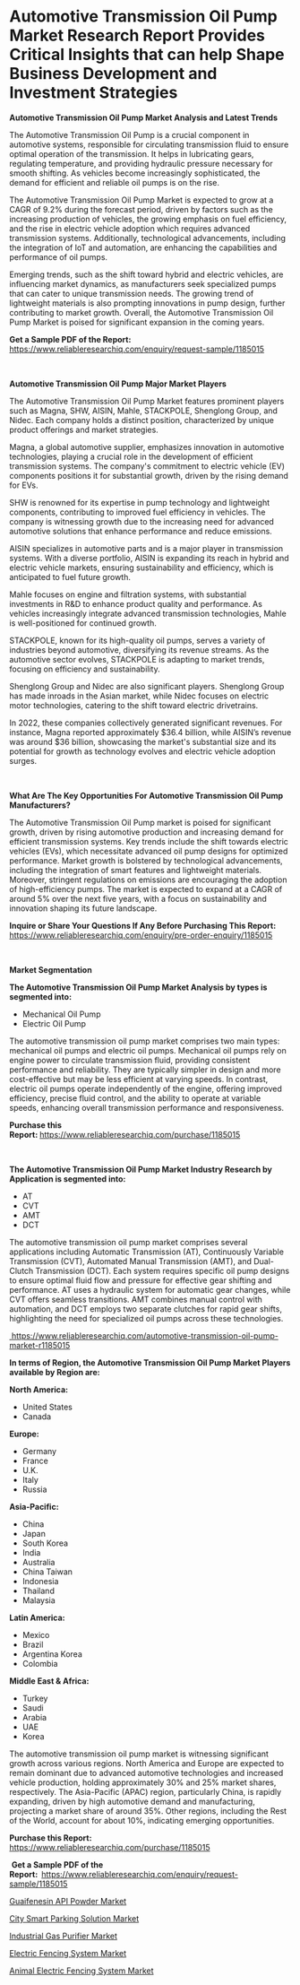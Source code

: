 <p><h1>Automotive Transmission Oil Pump Market Research Report Provides Critical Insights that can help Shape Business Development and Investment Strategies</h1></p><p><strong>Automotive Transmission Oil Pump Market Analysis and Latest Trends</strong></p>
<p><p>The Automotive Transmission Oil Pump is a crucial component in automotive systems, responsible for circulating transmission fluid to ensure optimal operation of the transmission. It helps in lubricating gears, regulating temperature, and providing hydraulic pressure necessary for smooth shifting. As vehicles become increasingly sophisticated, the demand for efficient and reliable oil pumps is on the rise.</p><p>The Automotive Transmission Oil Pump Market is expected to grow at a CAGR of 9.2% during the forecast period, driven by factors such as the increasing production of vehicles, the growing emphasis on fuel efficiency, and the rise in electric vehicle adoption which requires advanced transmission systems. Additionally, technological advancements, including the integration of IoT and automation, are enhancing the capabilities and performance of oil pumps. </p><p>Emerging trends, such as the shift toward hybrid and electric vehicles, are influencing market dynamics, as manufacturers seek specialized pumps that can cater to unique transmission needs. The growing trend of lightweight materials is also prompting innovations in pump design, further contributing to market growth. Overall, the Automotive Transmission Oil Pump Market is poised for significant expansion in the coming years.</p></p>
<p><strong>Get a Sample PDF of the Report:&nbsp;</strong> <a href="https://www.reliableresearchiq.com/enquiry/request-sample/1185015?utm_campaign=99&utm_medium=2&utm_source=Github&utm_content=ia&utm_term=28032025&utm_id=automotive-transmission-oil-pump">https://www.reliableresearchiq.com/enquiry/request-sample/1185015</a></p>
<p>&nbsp;</p>
<p><strong>Automotive Transmission Oil Pump Major Market Players</strong></p>
<p><p>The Automotive Transmission Oil Pump Market features prominent players such as Magna, SHW, AISIN, Mahle, STACKPOLE, Shenglong Group, and Nidec. Each company holds a distinct position, characterized by unique product offerings and market strategies.</p><p>Magna, a global automotive supplier, emphasizes innovation in automotive technologies, playing a crucial role in the development of efficient transmission systems. The company's commitment to electric vehicle (EV) components positions it for substantial growth, driven by the rising demand for EVs.</p><p>SHW is renowned for its expertise in pump technology and lightweight components, contributing to improved fuel efficiency in vehicles. The company is witnessing growth due to the increasing need for advanced automotive solutions that enhance performance and reduce emissions.</p><p>AISIN specializes in automotive parts and is a major player in transmission systems. With a diverse portfolio, AISIN is expanding its reach in hybrid and electric vehicle markets, ensuring sustainability and efficiency, which is anticipated to fuel future growth.</p><p>Mahle focuses on engine and filtration systems, with substantial investments in R&D to enhance product quality and performance. As vehicles increasingly integrate advanced transmission technologies, Mahle is well-positioned for continued growth.</p><p>STACKPOLE, known for its high-quality oil pumps, serves a variety of industries beyond automotive, diversifying its revenue streams. As the automotive sector evolves, STACKPOLE is adapting to market trends, focusing on efficiency and sustainability.</p><p>Shenglong Group and Nidec are also significant players. Shenglong Group has made inroads in the Asian market, while Nidec focuses on electric motor technologies, catering to the shift toward electric drivetrains.</p><p>In 2022, these companies collectively generated significant revenues. For instance, Magna reported approximately $36.4 billion, while AISIN’s revenue was around $36 billion, showcasing the market's substantial size and its potential for growth as technology evolves and electric vehicle adoption surges.</p></p>
<p>&nbsp;</p>
<p><strong>What Are The Key Opportunities For Automotive Transmission Oil Pump Manufacturers?</strong></p>
<p><p>The Automotive Transmission Oil Pump market is poised for significant growth, driven by rising automotive production and increasing demand for efficient transmission systems. Key trends include the shift towards electric vehicles (EVs), which necessitate advanced oil pump designs for optimized performance. Market growth is bolstered by technological advancements, including the integration of smart features and lightweight materials. Moreover, stringent regulations on emissions are encouraging the adoption of high-efficiency pumps. The market is expected to expand at a CAGR of around 5% over the next five years, with a focus on sustainability and innovation shaping its future landscape.</p></p>
<p><strong>Inquire or Share Your Questions If Any Before Purchasing This Report:</strong> <a href="https://www.reliableresearchiq.com/enquiry/pre-order-enquiry/1185015?utm_campaign=99&utm_medium=2&utm_source=Github&utm_content=ia&utm_term=28032025&utm_id=automotive-transmission-oil-pump">https://www.reliableresearchiq.com/enquiry/pre-order-enquiry/1185015</a></p>
<p>&nbsp;</p>
<p><strong>Market Segmentation</strong></p>
<p><strong>The Automotive Transmission Oil Pump Market Analysis by types is segmented into:</strong></p>
<p><ul><li>Mechanical Oil Pump</li><li>Electric Oil Pump</li></ul></p>
<p><p>The automotive transmission oil pump market comprises two main types: mechanical oil pumps and electric oil pumps. Mechanical oil pumps rely on engine power to circulate transmission fluid, providing consistent performance and reliability. They are typically simpler in design and more cost-effective but may be less efficient at varying speeds. In contrast, electric oil pumps operate independently of the engine, offering improved efficiency, precise fluid control, and the ability to operate at variable speeds, enhancing overall transmission performance and responsiveness.</p></p>
<p><strong>Purchase this Report:&nbsp;</strong><a href="https://www.reliableresearchiq.com/purchase/1185015?utm_campaign=99&utm_medium=2&utm_source=Github&utm_content=ia&utm_term=28032025&utm_id=automotive-transmission-oil-pump">https://www.reliableresearchiq.com/purchase/1185015</a></p>
<p>&nbsp;</p>
<p><strong>The Automotive Transmission Oil Pump Market Industry Research by Application is segmented into:</strong></p>
<p><ul><li>AT</li><li>CVT</li><li>AMT</li><li>DCT</li></ul></p>
<p><p>The automotive transmission oil pump market comprises several applications including Automatic Transmission (AT), Continuously Variable Transmission (CVT), Automated Manual Transmission (AMT), and Dual-Clutch Transmission (DCT). Each system requires specific oil pump designs to ensure optimal fluid flow and pressure for effective gear shifting and performance. AT uses a hydraulic system for automatic gear changes, while CVT offers seamless transitions. AMT combines manual control with automation, and DCT employs two separate clutches for rapid gear shifts, highlighting the need for specialized oil pumps across these technologies.</p></p>
<p><a href="https://www.reliableresearchiq.com/automotive-transmission-oil-pump-market-r1185015?utm_campaign=99&utm_medium=2&utm_source=Github&utm_content=ia&utm_term=28032025&utm_id=automotive-transmission-oil-pump">&nbsp;https://www.reliableresearchiq.com/automotive-transmission-oil-pump-market-r1185015</a></p>
<p><strong>In terms of Region, the Automotive Transmission Oil Pump Market Players available by Region are:</strong></p>
<p>
    <p> <strong> North America: </strong>
        <ul>
            <li>United States</li>
            <li>Canada</li>
        </ul>
        </p> 
    <p> <strong> Europe: </strong>
        <ul>
            <li>Germany</li>
            <li>France</li>
            <li>U.K.</li>
            <li>Italy</li>
            <li>Russia</li>
        </ul>
        </p> 
    <p> <strong> Asia-Pacific: </strong>
        <ul>
            <li>China</li>
            <li>Japan</li>
            <li>South Korea</li>
            <li>India</li>
            <li>Australia</li>
            <li>China Taiwan</li>
            <li>Indonesia</li>
            <li>Thailand</li>
            <li>Malaysia</li>
        </ul>
        </p> 
    <p> <strong> Latin America: </strong>
        <ul>
            <li>Mexico</li>
            <li>Brazil</li>
            <li>Argentina Korea</li>
            <li>Colombia</li>
        </ul>
        </p> 
    <p> <strong> Middle East & Africa: </strong>
        <ul>
            <li>Turkey</li>
            <li>Saudi</li>
            <li>Arabia</li>
            <li>UAE</li>
            <li>Korea</li>
        </ul>
    </p>
    </p>
<p><p>The automotive transmission oil pump market is witnessing significant growth across various regions. North America and Europe are expected to remain dominant due to advanced automotive technologies and increased vehicle production, holding approximately 30% and 25% market shares, respectively. The Asia-Pacific (APAC) region, particularly China, is rapidly expanding, driven by high automotive demand and manufacturing, projecting a market share of around 35%. Other regions, including the Rest of the World, account for about 10%, indicating emerging opportunities.</p></p>
<p><strong>Purchase this Report: </strong><a href="https://www.reliableresearchiq.com/purchase/1185015?utm_campaign=99&utm_medium=2&utm_source=Github&utm_content=ia&utm_term=28032025&utm_id=automotive-transmission-oil-pump">https://www.reliableresearchiq.com/purchase/1185015</a></p>
<p>&nbsp;<strong>Get a Sample PDF of the Report:&nbsp;&nbsp;</strong><a href="https://www.reliableresearchiq.com/enquiry/request-sample/1185015?utm_campaign=99&utm_medium=2&utm_source=Github&utm_content=ia&utm_term=28032025&utm_id=automotive-transmission-oil-pump">https://www.reliableresearchiq.com/enquiry/request-sample/1185015</a></p>
<p><strong></strong></p>
<p><p><a href="https://github.com/vespigeakexc/Market-Research-Report-List-1/blob/main/guaifenesin-api-powder-market.md?utm_campaign=99&utm_medium=2&utm_source=Github&utm_content=ia&utm_term=28032025&utm_id=automotive-transmission-oil-pump">Guaifenesin API Powder Market</a></p><p><a href="https://github.com/bartzthateis/Market-Research-Report-List-1/blob/main/city-smart-parking-solution-market.md?utm_campaign=99&utm_medium=2&utm_source=Github&utm_content=ia&utm_term=28032025&utm_id=automotive-transmission-oil-pump">City Smart Parking Solution Market</a></p><p><a href="https://github.com/eimutelufta/Market-Research-Report-List-1/blob/main/industrial-gas-purifier-market.md?utm_campaign=99&utm_medium=2&utm_source=Github&utm_content=ia&utm_term=28032025&utm_id=automotive-transmission-oil-pump">Industrial Gas Purifier Market</a></p><p><a href="https://github.com/afghatakito29/Market-Research-Report-List-1/blob/main/electric-fencing-system-market.md?utm_campaign=99&utm_medium=2&utm_source=Github&utm_content=ia&utm_term=28032025&utm_id=automotive-transmission-oil-pump">Electric Fencing System Market</a></p><p><a href="https://github.com/saqafidrahea/Market-Research-Report-List-1/blob/main/animal-electric-fencing-system-market.md?utm_campaign=99&utm_medium=2&utm_source=Github&utm_content=ia&utm_term=28032025&utm_id=automotive-transmission-oil-pump">Animal Electric Fencing System Market</a></p></p>